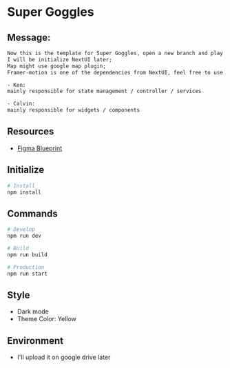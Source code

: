 # Super Goggles

## Message:
```txt
Now this is the template for Super Goggles, open a new branch and play around with it.
I will be initialize NextUI later;
Map might use google map plugin;
Framer-motion is one of the dependencies from NextUI, feel free to use it anytime.

- Ken:
mainly responsible for state management / controller / services

- Calvin:
mainly responsible for widgets / components
```

## Resources
- [Figma Blueprint](https://www.figma.com/file/AGPNDs1MtnPio70MB0QQ19/141Remake?type=design&node-id=12%3A194&mode=design&t=XbM4TOrJiw6eixPc-1)

## Initialize

```bash
# Install
npm install
```

## Commands

```bash
# Develop
npm run dev

# Build
npm run build

# Production
npm run start
```

## Style
- Dark mode
- Theme Color: Yellow

## Environment
- I'll upload it on google drive later